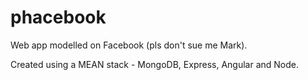 # phacebook
Web app modelled on Facebook (pls don't sue me Mark).

Created using a MEAN stack - MongoDB, Express, Angular and Node.
